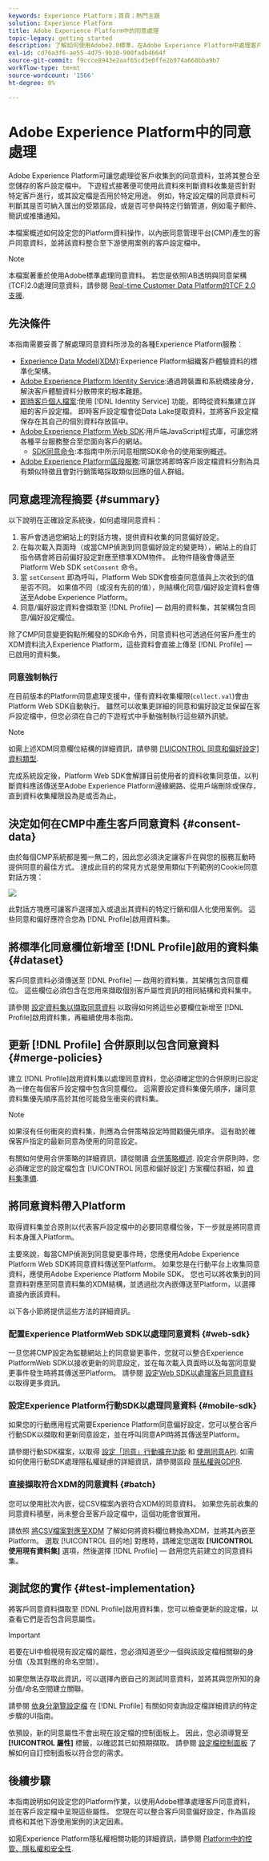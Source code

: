 ```yaml
---
keywords: Experience Platform；首頁；熱門主題
solution: Experience Platform
title: Adobe Experience Platform中的同意處理
topic-legacy: getting started
description: 了解如何使用Adobe2.0標準，在Adobe Experience Platform中處理客戶同意訊號。
exl-id: cd76a3f6-ae55-4d75-9b30-900fadb4664f
source-git-commit: f9ccce8943e2aaf65cd3e0ffe2b974a668bba9b7
workflow-type: tm+mt
source-wordcount: '1566'
ht-degree: 0%

---
```


# Adobe Experience Platform中的同意處理

Adobe Experience Platform可讓您處理從客戶收集到的同意資料，並將其整合至您儲存的客戶設定檔中。 下遊程式接著便可使用此資料來判斷資料收集是否針對特定客戶進行，或其設定檔是否用於特定用途。 例如，特定設定檔的同意資料可判斷其是否可納入匯出的受眾區段，或是否可參與特定行銷管道，例如電子郵件、簡訊或推播通知。

本檔案概述如何設定您的Platform資料操作，以內嵌同意管理平台(CMP)產生的客戶同意資料，並將該資料整合至下游使用案例的客戶設定檔中。

>[!NOTE]
>
>本檔案著重於使用Adobe標準處理同意資料。 若您是依照IAB透明與同意架構(TCF)2.0處理同意資料，請參閱 [Real-time Customer Data Platform的TCF 2.0支援](../iab/overview.md).

## 先決條件

本指南需要妥善了解處理同意資料所涉及的各種Experience Platform服務：

* [Experience Data Model(XDM)](../../../../xdm/home.md):Experience Platform組織客戶體驗資料的標準化架構。
* [Adobe Experience Platform Identity Service](../../../../identity-service/home.md):通過跨裝置和系統橋接身分，解決客戶體驗資料分散帶來的根本難題。
* [即時客戶個人檔案](../../../../profile/home.md):使用 [!DNL Identity Service] 功能，即時從資料集建立詳細的客戶設定檔。 即時客戶設定檔會從Data Lake提取資料，並將客戶設定檔保存在其自己的個別資料存放區中。
* [Adobe Experience Platform Web SDK](../../../../edge/home.md):用戶端JavaScript程式庫，可讓您將各種平台服務整合至您面向客戶的網站。
   * [SDK同意命令](../../../../edge/consent/supporting-consent.md):本指南中所示同意相關SDK命令的使用案例概述。
* [Adobe Experience Platform區段服務](../../../../segmentation/home.md):可讓您將即時客戶設定檔資料分割為具有類似特徵且會對行銷策略採取類似回應的個人群組。

## 同意處理流程摘要 {#summary}

以下說明在正確設定系統後，如何處理同意資料：

1. 客戶會透過您網站上的對話方塊，提供資料收集的同意偏好設定。
1. 在每次載入頁面時（或當CMP偵測到同意偏好設定的變更時），網站上的自訂指令碼會將目前偏好設定對應至標準XDM物件。 此物件隨後會傳遞至Platform Web SDK `setConsent` 命令。
1. 當 `setConsent` 即為呼叫，Platform Web SDK會檢查同意值與上次收到的值是否不同。 如果值不同（或沒有先前的值），則結構化同意/偏好設定資料會傳送至Adobe Experience Platform。
1. 同意/偏好設定資料會擷取至 [!DNL Profile] — 啟用的資料集，其架構包含同意/偏好設定欄位。

除了CMP同意變更鈎點所觸發的SDK命令外，同意資料也可透過任何客戶產生的XDM資料流入Experience Platform，這些資料會直接上傳至 [!DNL Profile] — 已啟用的資料集。

### 同意強制執行

在目前版本的Platform同意處理支援中，僅有資料收集權限(`collect.val`)會由Platform Web SDK自動執行。 雖然可以收集更詳細的同意和偏好設定並保留在客戶設定檔中，但您必須在自己的下遊程式中手動強制執行這些額外訊號。

>[!NOTE]
>
>如需上述XDM同意欄位結構的詳細資訊，請參閱 [[!UICONTROL 同意和偏好設定] 資料類型](../../../../xdm/data-types/consents.md).

完成系統設定後，Platform Web SDK會解譯目前使用者的資料收集同意值，以判斷資料應該傳送至Adobe Experience Platform邊緣網路、從用戶端刪除或保存，直到資料收集權限設為是或否為止。

## 決定如何在CMP中產生客戶同意資料 {#consent-data}

由於每個CMP系統都是獨一無二的，因此您必須決定讓客戶在與您的服務互動時提供同意的最佳方式。 達成此目的的常見方式是使用類似下列範例的Cookie同意對話方塊：

![](../../../images/governance-privacy-security/consent/adobe/overview/consent-dialog.png)

此對話方塊應可讓客戶選擇加入或退出其資料的特定行銷和個人化使用案例。 這些同意和偏好應符合您為 [!DNL Profile]啟用資料集。

## 將標準化同意欄位新增至 [!DNL Profile]啟用的資料集 {#dataset}

客戶同意資料必須傳送至 [!DNL Profile] — 啟用的資料集，其架構包含同意欄位。 這些欄位必須包含在您用來擷取個別客戶屬性資訊的相同結構和資料集中。

請參閱 [設定資料集以擷取同意資料](./dataset.md) 以取得如何將這些必要欄位新增至 [!DNL Profile]啟用資料集，再繼續使用本指南。

## 更新 [!DNL Profile] 合併原則以包含同意資料 {#merge-policies}

建立 [!DNL Profile]啟用資料集以處理同意資料，您必須確定您的合併原則已設定為一律在每個客戶設定檔中包含同意欄位。 這需要設定資料集優先順序，讓同意資料集優先順序高於其他可能發生衝突的資料集。

>[!NOTE]
>
>如果沒有任何衝突的資料集，則應為合併策略設定時間戳優先順序。 這有助於確保客戶指定的最新同意為使用的同意設定。

有關如何使用合併策略的詳細資訊，請從閱讀 [合併策略概述](../../../../profile/merge-policies/overview.md). 設定合併原則時，您必須確定您的設定檔包含 [!UICONTROL 同意和偏好設定] 方案欄位群組，如 [資料集準備](./dataset.md).

## 將同意資料帶入Platform

取得資料集並合原則以代表客戶設定檔中的必要同意欄位後，下一步就是將同意資料本身匯入Platform。

主要來說，每當CMP偵測到同意變更事件時，您應使用Adobe Experience Platform Web SDK將同意資料傳送至Platform。 如果您是在行動平台上收集同意資料，應使用Adobe Experience Platform Mobile SDK。 您也可以將收集到的同意資料對應至同意資料集的XDM結構，並透過批次內嵌傳送至Platform，以選擇直接內嵌該資料。

以下各小節將提供這些方法的詳細資訊。

### 配置Experience PlatformWeb SDK以處理同意資料 {#web-sdk}

一旦您將CMP設定為監聽網站上的同意變更事件，您就可以整合Experience PlatformWeb SDK以接收更新的同意設定，並在每次載入頁面時以及每當同意變更事件發生時將其傳送至Platform。 請參閱 [設定Web SDK以處理客戶同意資料](../sdk.md) 以取得更多資訊。

### 設定Experience Platform行動SDK以處理同意資料 {#mobile-sdk}

如果您的行動應用程式需要Experience Platform同意偏好設定，您可以整合客戶行動SDK以擷取和更新同意設定，並在呼叫同意API時將其傳送至Platform。

請參閱行動SDK檔案，以取得 [設定「同意」行動擴充功能](https://aep-sdks.gitbook.io/docs/foundation-extensions/consent-for-edge-network) 和 [使用同意API](https://aep-sdks.gitbook.io/docs/foundation-extensions/consent-for-edge-network/api-reference). 如需如何使用行動SDK處理隱私權疑慮的詳細資訊，請參閱區段 [隱私權與GDPR](https://aep-sdks.gitbook.io/docs/resources/privacy-and-gdpr).

### 直接擷取符合XDM的同意資料 {#batch}

您可以使用批次內嵌，從CSV檔案內嵌符合XDM的同意資料。 如果您先前收集的同意資料積壓，尚未整合至客戶設定檔中，這個功能會很實用。

請依照 [將CSV檔案對應至XDM](../../../../ingestion/tutorials/map-a-csv-file.md) 了解如何將資料欄位轉換為XDM，並將其內嵌至Platform。 選取 [!UICONTROL 目的地] 對應時，請確定您選取 **[!UICONTROL 使用現有資料集]** 選項，然後選擇 [!DNL Profile] — 啟用您先前建立的同意資料集。

## 測試您的實作 {#test-implementation}

將客戶同意資料擷取至 [!DNL Profile]啟用資料集，您可以檢查更新的設定檔，以查看它們是否包含同意屬性。

>[!IMPORTANT]
>
>若要在UI中檢視現有設定檔的屬性，您必須知道至少一個與該設定檔相關聯的身分值（及其對應的命名空間）。
>
>如果您無法存取此資訊，可以選擇內嵌自己的測試同意資料，並將其與您所知的身分值/命名空間建立關聯。

請參閱 [依身分瀏覽設定檔](../../../../profile/ui/user-guide.md#browse) 在 [!DNL Profile] 有關如何查詢設定檔詳細資訊的特定步驟的UI指南。

依預設，新的同意屬性不會出現在設定檔的控制面板上。 因此，您必須導覽至 **[!UICONTROL 屬性]** 標籤，以確認其已如預期擷取。 請參閱 [設定檔控制面板](../../../../profile/ui/profile-dashboard.md) 了解如何自訂控制面板以符合您的需求。

<!-- (To be included once CJM is GA)
## Handling consent in Customer Journey Management

If you are using Customer Journey Management, after confirming that your profiles and segments contain consent data, you can start honoring customer [marketing preferences](../../../../xdm/data-types/consents.md#marketing) when pulling segments from Platform. Specifically, profiles who have opted out of the email marketing preference should not be included in segments that are targeted for email campaigns.

Customer Journey Management can also send consent-change signals back to Platform. When a customer selects an "unsubscribe" link in an email message, the updated consent preference is sent to Platform and the appropriate profile attributes are updated accordingly.
-->

## 後續步驟

本指南說明如何設定您的Platform作業，以使用Adobe標準處理客戶同意資料，並在客戶設定檔中呈現這些屬性。 您現在可以整合客戶同意偏好設定，作為區段資格和其他下游使用案例的決定因素。

如需Experience Platform隱私權相關功能的詳細資訊，請參閱 [Platform中的控管、隱私權和安全性](../../overview.md).
